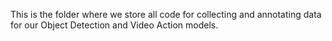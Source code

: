 This is the folder where we store all code for collecting and annotating data for our Object Detection and Video Action models.